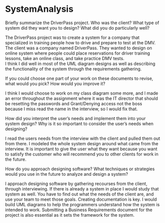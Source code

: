 # SystemAnalysis

Briefly summarize the DriverPass project. Who was the client? What type of system did they want you to design?
What did you do particularly well?

The DriverPass project was to create a system for a company that specialized in training people how to drive and prepare to test at the DMV.  The client was a company named
DriverPass.  They wanted to design on online system where people could place reservations for driver training lessons, take an online class, and take practice DMV tests.  
I think I did well in most of the UML diagram designs as well as describing the functionality of the system through the requirements gathering.

If you could choose one part of your work on these documents to revise, what would you pick? How would you improve it?

I think I would choose to work on my class diagram some more, and I made an error throughout the assignment where it was the IT director that should be resetting the 
passwords and Grant/Denying access not the boss because I miss read the name in the interview, so I would fix that.

How did you interpret the user’s needs and implement them into your system design? Why is it so important to consider the user’s needs when designing?

I read the users needs from the interview with the client and pulled them out from there.  I modeled the whole system design around what came from the interview.  It is
important to give the user what they want because you want to satisfy the customer who will recommend you to other clients for work in the future.

How do you approach designing software? What techniques or strategies would you use in the future to analyze and design a system?   

I approach designing software by gathering recourses from the client, through interviewing.  If there is already a system in place I would study that system as well.  You 
have to find out what the needs of the client are, and use your team to meet those goals.  Creating documentation is key.  I would build UML diagrams to help the programmers 
understand how the system is intended to work.  Submitting a Business Requirements document for the project is also essential as it sets the framework for the system.



